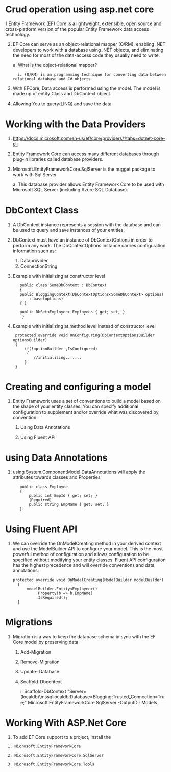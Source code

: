 
# Crud operation using asp.net core

1.Entity Framework (EF) Core is a lightweight, extensible, open source and cross-platform version of the popular Entity Framework data access technology.

2. EF Core can serve as an object-relational mapper (O/RM), enabling .NET developers to work with a database using .NET objects, and eliminating the need for most of the data-access code they usually need to write.

    a. What is the object-relational mapper?
    
         i. (O/RM) is an programming technique for converting data between relational database and C# objects

3. With EFCore, Data access is performed using the model. The model is made up of entity Class and DbContext object.

4. Allowing You to query(LINQ) and save the data

# Working with the Data Providers

  1. https://docs.microsoft.com/en-us/ef/core/providers/?tabs=dotnet-core-cli
  
  2. Entity Framework Core can access many different databases through plug-in libraries called database providers.
  
  3. Microsoft.EntityFrameworkCore.SqlServer is the nugget package to work with Sql Server
  
      a. This database provider allows Entity Framework Core to be used with Microsoft SQL Server (including Azure SQL Database).
      
 # DbContext Class
 1. A DbContext instance represents a session with the database and can be used to query and save instances of your entities.
 
 2. DbContext must have an instance of DbContextOptions in order to perform any work. The DbContextOptions instance carries configuration information such as:
 
       1. Dataprovider
       2. ConnectionString
  
  3. Example with initializing at constructor level
     
            public class SomeDbContext : DbContext
            {
            public BloggingContext(DbContextOptions<SomeDbContext> options)
                : base(options)
            { }

            public DbSet<Employee> Employees { get; set; }
             }
 
 4. Example with initializing at method level instead of constructor level
  
         protected override void OnConfiguring(DbContextOptionsBuilder optionsBuilder)
         { 
             if(!optionBuilder ,IsConfigured)
              {
                 //initializing.......
             }
         }
 
 # Creating and configuring a model     
 
 1. Entity Framework uses a set of conventions to build a model based on the shape of your entity classes. You can specify additional configuration to supplement and/or override what was discovered by convention.
 
      1. Using Data Annotations
     
      2. Using Fluent API
      
  # using Data Annotations
  1. using System.ComponentModel.DataAnnotations will apply the attributes towards classes and Properties
               
            public class Employee
            {
                public int EmpId { get; set; }
                [Required]
                public string EmpName { get; set; }
            }
            
   # Using Fluent API
   1. We can override the OnModelCreating method in your derived context and use the ModelBuilder API to configure your model. This is the most powerful method of configuration and allows configuration to be specified without modifying your entity classes. Fluent API configuration has the highest precedence and will override conventions and data annotations.
   
          protected override void OnModelCreating(ModelBuilder modelBuilder)
            {
                modelBuilder.Entity<Employee>()
                    .Property(b => b.EmpName)
                    .IsRequired();
            }
            
        
   # Migrations
   1. Migration is a way to keep the database schema in sync with the EF Core model by preserving data
         1. Add-Migration
         
         2. Remove-Migration
         
         3. Update- Database
         
         4. Scaffold-Dbcontext
         
              i. Scaffold-DbContext "Server=(localdb)\mssqllocaldb;Database=Blogging;Trusted_Connection=True;" Microsoft.EntityFrameworkCore.SqlServer -OutputDir Models
              
              
   # Working With ASP.Net Core
   1. To add EF Core support to a project, install the
   
     1. Microsoft.EntityFrameworkCore
     
     2. Microsoft.EntityFrameworkCore.SqlServer
     
     3. Microsoft.EntityFrameworkCore.Tools
    
              
              
   



